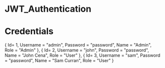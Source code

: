 # JWT_Authentication

# Credentials
{ Id= 1, Username = "admin", Password = "password", Name = "Admin",      Role = "Admin" },
{ Id= 2, Username = "john",  Password = "password", Name = "John Cena",  Role = "User" },
{ Id= 3, Username = "sam",   Password = "password", Name = "Sam Curran", Role = "User" }
